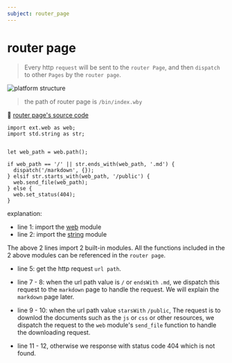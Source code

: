 ```yaml
---
subject: router_page
---
```

# router page
> Every http `request` will be sent to the `router Page`, and then `dispatch` to other `Pages` by the `router page`.

![platform structure](/cookbook/public/images/wby_platform.png)


> the path of router page is `/bin/index.wby`

📄  [router page's source code](https://github.com/pomelio/cookbook/blob/main/bin/index.wby) 

```
import ext.web as web;
import std.string as str;


let web_path = web.path();

if web_path == '/' || str.ends_with(web_path, '.md') {
  dispatch('/markdown', {});
} elsif str.starts_with(web_path, '/public') {
  web.send_file(web_path);
} else {
  web.set_status(404);
}
```

explanation:
- line 1: import the [web](/docs/ext_web.md) module
- line 2: import the [string](/docs/std_string.md) module


The above 2 lines import 2 built-in modules. All the functions included in the 2 above modules can be referenced in the `router page`.

- line 5: get the http request `url path`. 


- line 7 - 8: when the url path value is `/` or `endsWith` `.md`, we dispatch this request to the `markdown` page to handle the request. We will explain the `markdown` page later.

- line 9 - 10: when the url path value `starsWith` `/public`, The request is to downlod the documents such as the `js` or `css` or other resources, we dispatch the request to the `web` module's `send_file` function to handle the downloading request. 

- line 11 - 12, otherwise we response with status code 404 which is not found.

